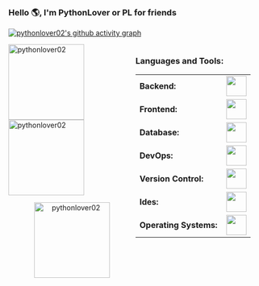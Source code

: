 ### Hello 🌎, I'm PythonLover or PL for friends

[![pythonlover02's github activity graph](https://github-readme-activity-graph.vercel.app/graph?username=pythonlover02&bg_color=100f0f&color=4c5e9e&line=4c569e&point=403e41&area=true&hide_border=true)](https://github.com/ashutosh00710/github-readme-activity-graph)

<div align="center">
  <div style="display: flex; justify-content: space-between; width: 100%; max-width: 800px;">
    <div style="flex: 1; text-align: left;">
      <a href="https://github.com/pythonlover02">
        <img height="150em" src="https://github-readme-stats.vercel.app/api/top-langs?username=pythonlover02&show_icons=true&locale=en&layout=compact&theme=tokyonight" alt="pythonlover02"/>
        <img height="150em" src="https://github-readme-stats.vercel.app/api?username=pythonlover02&show_icons=true&locale=en&layout=compact&theme=tokyonight" alt="pythonlover02"/>
      </a>
      <p align="center">
        <a href="https://github.com/pythonlover02">
          <img src="https://github-readme-streak-stats.herokuapp.com/?user=pythonlover02&&theme=tokyonight" alt="pythonlover02" height="150em"/>
        </a>
      </p>
    </div>
    <div style="flex: 1;">
      <h3 align="left">Languages and Tools:</h3>
      <table style="width: 100%; height: auto; border-collapse: collapse;">
        <tr>
          <td style="font-weight: bold; padding-right: 10px; vertical-align: middle; border: none;">Backend:</td>
          <td style="vertical-align: middle;"><img height="40" src="https://skillicons.dev/icons?i=python,c,lua"/></td>
        </tr>
        <tr>
          <td style="font-weight: bold; padding-right: 10px; vertical-align: middle; border: none;">Frontend:</td>
          <td style="vertical-align: middle;"><img height="40" src="https://skillicons.dev/icons?i=flutter,gtk,qt"/></td>
        </tr>
        <tr>
          <td style="font-weight: bold; padding-right: 10px; vertical-align: middle; border: none;">Database:</td>
          <td style="vertical-align: middle;"><img height="40" src="https://skillicons.dev/icons?i=mysql"/></td>
        </tr>
        <tr>
          <td style="font-weight: bold; padding-right: 10px; vertical-align: middle; border: none;">DevOps:</td>
          <td style="vertical-align: middle;"><img height="40" src="https://skillicons.dev/icons?i=docker"/></td>
        </tr>
        <tr>
          <td style="font-weight: bold; padding-right: 10px; vertical-align: middle; border: none;">Version Control:</td>
          <td style="vertical-align: middle;"><img height="40" src="https://skillicons.dev/icons?i=git,github,gitlab"/></td>
        </tr>
        <tr>
          <td style="font-weight: bold; padding-right: 10px; vertical-align: middle; border: none;">Ides:</td>
          <td style="vertical-align: middle;"><img height="40" src="https://skillicons.dev/icons?i=vscode"/></td>
        </tr>
        <tr>
          <td style="font-weight: bold; padding-right: 10px; vertical-align: middle; border: none;">Operating Systems:</td>
          <td style="vertical-align: middle;"><img height="40" src="https://skillicons.dev/icons?i=arch,debian,ubuntu,windows"/></td>
        </tr>
      </table>
    </div>
  </div>
</div>

